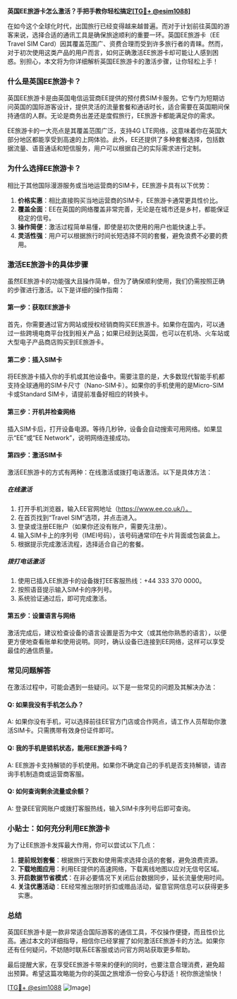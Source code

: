 **英国EE旅游卡怎么激活？手把手教你轻松搞定[[TG💪+ @esim1088](https://t.me/s/esim1088)]**

在如今这个全球化时代，出国旅行已经变得越来越普遍。而对于计划前往英国的游客来说，选择合适的通讯工具是确保旅途顺利的重要一环。英国EE旅游卡（EE Travel SIM Card）因其覆盖范围广、资费合理而受到许多旅行者的青睐。然而，对于初次使用这类产品的用户而言，如何正确激活EE旅游卡却可能让人感到困惑。别担心，本文将为你详细解析英国EE旅游卡的激活步骤，让你轻松上手！

### **什么是英国EE旅游卡？**
英国EE旅游卡是由英国电信运营商EE提供的预付费SIM卡服务。它专门为短期访问英国的国际游客设计，提供灵活的流量套餐和通话时长，适合需要在英国期间保持通信的人群。无论是商务出差还是度假旅行，EE旅游卡都能满足你的需求。

EE旅游卡的一大亮点是其覆盖范围广泛，支持4G LTE网络，这意味着你在英国大部分地区都能享受到高速的上网体验。此外，EE还提供了多种套餐选择，包括数据流量、语音通话和短信服务，用户可以根据自己的实际需求进行定制。

### **为什么选择EE旅游卡？**
相比于其他国际漫游服务或当地运营商的SIM卡，EE旅游卡具有以下优势：
1. **价格实惠**：相比直接购买当地运营商的SIM卡，EE旅游卡通常更具性价比。
2. **覆盖全面**：EE在英国的网络覆盖非常完善，无论是在城市还是乡村，都能保证稳定的信号。
3. **操作简便**：激活过程简单易懂，即使是初次使用的用户也能快速上手。
4. **灵活性强**：用户可以根据旅行时间长短选择不同的套餐，避免浪费不必要的费用。

### **激活EE旅游卡的具体步骤**
虽然EE旅游卡的功能强大且操作简单，但为了确保顺利使用，我们仍需按照正确的步骤进行激活。以下是详细的操作指南：

#### **第一步：获取EE旅游卡**
首先，你需要通过官方网站或授权经销商购买EE旅游卡。如果你在国内，可以通过一些跨境电商平台找到相关产品；如果已经到达英国，也可以在机场、火车站或大型电子产品商店购买到EE旅游卡。

#### **第二步：插入SIM卡**
将EE旅游卡插入你的手机或其他设备中。需要注意的是，大多数现代智能手机都支持全球通用的SIM卡尺寸（Nano-SIM卡）。如果你的手机使用的是Micro-SIM卡或Standard SIM卡，请提前准备好相应的转换卡。

#### **第三步：开机并检查网络**
插入SIM卡后，打开设备电源。等待几秒钟，设备会自动搜索可用网络。如果显示“EE”或“EE Network”，说明网络连接成功。

#### **第四步：激活SIM卡**
激活EE旅游卡的方式有两种：在线激活或拨打电话激活。以下是具体方法：

##### **在线激活**
1. 打开手机浏览器，输入EE官网地址（https://www.ee.co.uk/）。
2. 在首页找到“Travel SIM”选项，并点击进入。
3. 登录或注册EE账户（如果你还没有账户，需要先注册）。
4. 输入SIM卡上的序列号（IMEI号码），该号码通常印在卡片背面或包装盒上。
5. 根据提示完成激活流程，选择适合自己的套餐。

##### **拨打电话激活**
1. 使用已插入EE旅游卡的设备拨打EE客服热线：+44 333 370 0000。
2. 按照语音提示输入SIM卡的序列号。
3. 系统验证通过后，即可完成激活。

#### **第五步：设置语言与网络**
激活完成后，建议检查设备的语言设置是否为中文（或其他你熟悉的语言），以便更方便地查看账单和使用说明。同时，确认设备已连接到EE网络，这样可以享受最佳的通信质量。

### **常见问题解答**
在激活过程中，可能会遇到一些疑问。以下是一些常见的问题及其解决办法：

#### **Q: 如果我没有手机怎么办？**
A: 如果你没有手机，可以选择前往EE官方门店或合作网点，请工作人员帮助你激活SIM卡。只需携带有效身份证件即可。

#### **Q: 我的手机是锁机状态，能用EE旅游卡吗？**
A: EE旅游卡支持解锁的手机使用。如果你不确定自己的手机是否支持解锁，请咨询手机制造商或运营商客服。

#### **Q: 如何查询剩余流量或余额？**
A: 登录EE官网账户或拨打客服热线，输入SIM卡序列号后即可查询。

### **小贴士：如何充分利用EE旅游卡**
为了让EE旅游卡发挥最大作用，你可以尝试以下几点：
1. **提前规划套餐**：根据旅行天数和使用需求选择合适的套餐，避免浪费资源。
2. **下载地图应用**：利用EE提供的高速网络，下载离线地图以应对无信号区域。
3. **开启数据节省模式**：在非必要情况下关闭后台数据同步，延长流量使用时间。
4. **关注优惠活动**：EE经常推出限时折扣或赠品活动，留意官网信息可以获得更多实惠。

### **总结**
英国EE旅游卡是一款非常适合国际游客的通信工具，不仅操作便捷，而且性价比高。通过本文的详细指导，相信你已经掌握了如何激活EE旅游卡的方法。如果你还有任何疑问，不妨随时联系EE客服或访问官方网站获取更多帮助。

最后提醒大家，在享受EE旅游卡带来的便利的同时，也要注意合理消费，避免超出预算。希望这篇攻略能为你的英国之旅增添一份安心与舒适！祝你旅途愉快！

[[TG💪+ @esim1088](https://t.me/s/esim1088) ![Image](https://i.postimg.cc/4NQfJmqS/Snipaste-2025-05-13-00-14-12.png)]
